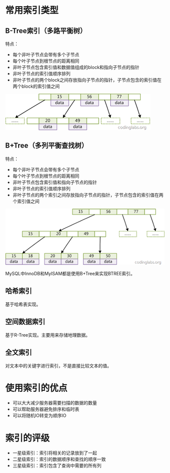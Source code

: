 # 常用索引类型

## B-Tree索引（多路平衡树）

特点：

+ 每个非叶子节点会带有多个子节点
+ 每个叶子节点到根节点的距离相同
+ 非叶子节点包含索引值和数据值组成的block和指向子节点的指针
+ 非叶子节点的索引值顺序排列
+ 非叶子节点的两个block之间存放指向子节点的指针，子节点包含的索引值在两个block的索引值之间

![b-tree](./1.1/b-tree.png)

## B+Tree（多列平衡查找树）

特点：

+ 每个非叶子节点会带有多个子节点
+ 每个叶子节点到根节点的距离相同
+ 非叶子节点包含索引值和指向子节点的指针
+ 非叶子节点的索引值顺序排列
+ 非叶子节点的两个索引之间存放指向子节点的指针，子节点包含的索引值在两个索引值之间

![b+tree](./1.1/b+tree.png)

MySQL中InnoDB和MyISAM都是使用B+Tree来实现BTREE索引。

## 哈希索引

基于哈希表实现。

## 空间数据索引

基于R-Tree实现。主要用来存储地理数据。

## 全文索引

对文本中的关键字进行索引，不是直接比较文本的值。

# 使用索引的优点

+ 可以大大减少服务器需要扫描的数据的数量
+ 可以帮助服务器避免排序和临时表
+ 可以将随机IO转变为顺序IO

# 索引的评级

+ 一星级索引：索引将相关的记录放到了一起
+ 二星级索引：索引的数据顺序和查找的顺序一致
+ 三星级索引：索引包含了查询中需要的所有列